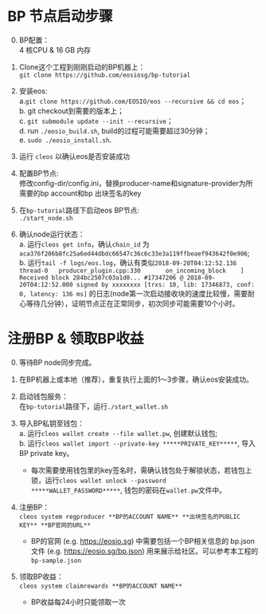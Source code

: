 # BP 节点启动步骤

0. BP配置：  
  4 核CPU & 16 GB 内存
  
1. Clone这个工程到刚刚启动的BP机器上：  
  `git clone https://github.com/eosiosg/bp-tutorial`
  
2. 安装eos:  
	a.`git clone https://github.com/EOSIO/eos --recursive && cd eos`；  
	b. git checkout到需要的版本上；  
	c. `git submodule update --init --recursive`；  
	d. run `./eosio_build.sh`, build的过程可能需要超过30分钟；  
	e. `sudo ./eosio_install.sh`.  
  
3. 运行 `cleos` 以确认eos是否安装成功
  
4. 配置BP节点:  
  修改config-dir/config.ini，替换producer-name和signature-provider为所需要的bp account和bp 出块签名的key

5. 在`bp-tutorial`路径下启动eos BP节点:  
  `./start_node.sh`
  
6. 确认node运行状态：  
	a. 运行`cleos get info`，确认`chain_id` 为 `aca376f206b8fc25a6ed44dbdc66547c36c6c33e3a119ffbeaef943642f0e906`;  
	b. 运行`tail -f logs/eos.log`，确认有类似`2018-09-20T04:12:52.136 thread-0   producer_plugin.cpp:330       on_incoming_block    ] Received block 284bc2507c03a1d0... #17347206 @ 2018-09-20T04:12:52.000 signed by xxxxxxxx [trxs: 10, lib: 17346873, conf: 0, latency: 136 ms]` 的日志(node第一次启动接收块的速度比较慢，需要耐心等待几分钟），证明节点正在正常同步，初次同步可能需要10个小时。  
 

# 注册BP & 领取BP收益

0. 等待BP node同步完成。

1. 在BP机器上或本地（推荐），重复执行上面的1～3步骤，确认eos安装成功。

2. 启动钱包服务：  
  在`bp-tutorial`路径下，运行`./start_wallet.sh`

3. 导入BP私钥至钱包：  
	a. 运行`cleos wallet create --file wallet.pw`, 创建默认钱包;  
	b. 运行`cleos wallet import --private-key *****PRIVATE_KEY*****`, 导入BP private key。  
	* 每次需要使用钱包里的key签名时，需确认钱包处于解锁状态，若钱包上锁，运行`cleos wallet unlock --password *****WALLET_PASSWORD*****`, 钱包的密码在`wallet.pw`文件中。

4. 注册BP：  
  `cleos system regproducer **BP的ACCOUNT NAME** **出块签名的PUBLIC KEY** **BP官网的URL**`
	* BP的官网 (e.g. https://eosio.sg) 中需要包括一个BP相关信息的 bp.json 文件 (e.g. https://eosio.sg/bp.json) 用来展示给社区。可以参考本工程的`bp-sample.json`

5. 领取BP收益：  
  `cleos system claimrewards **BP的ACCOUNT NAME**`
 	* BP收益每24小时只能领取一次






